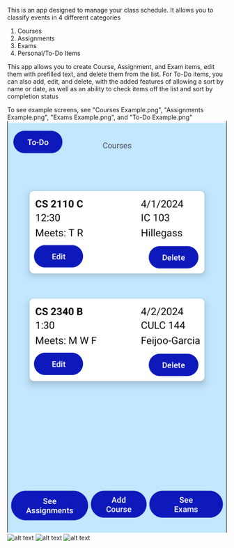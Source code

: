 This is an app designed to manage your class schedule. It allows you to classify events in 4 different categories
1. Courses
2. Assignments
3. Exams
4. Personal/To-Do Items

This app allows you to create Course, Assignment, and Exam items, edit them with prefilled text, and delete them from the list.
For To-Do items, you can also add, edit, and delete, with the added features of allowing a sort by name or date, as well as an ability to check items off the list and sort by completion status

To see example screens, see "Courses Example.png", "Assignments Example.png", "Exams Example.png", and "To-Do Example.png"
![alt text](https://github.com/matthewhogan22/Class-Scheduler-App/blob/main/Courses%20Example.png?raw=true)
![alt text]([http://url/to/img.png](https://github.com/matthewhogan22/Class-Scheduler-App/blob/main/Assignments%20Example.png?raw=true))
![alt text](http://url/to/img.png)
![alt text](http://url/to/img.png)

